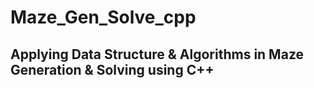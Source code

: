 # Maze_Gen_Solve_cpp

## Applying Data Structure & Algorithms in Maze Generation & Solving using C++
